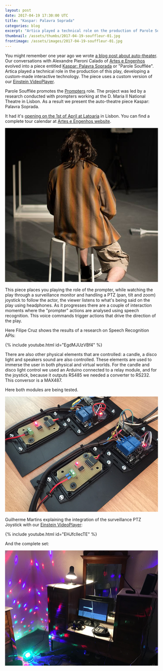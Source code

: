```yaml
---
layout: post
date: 2017-04-19 17:30:00 UTC
title: "Kaspar: Palavra Soprada"
categories: blog
excerpt: "Artica played a technical role on the production of Parole Soufflée, developing custom-made interactive technology for this auto-theater production."
thumbnail: /assets/thumbs/2017-04-19-souffleur-01.jpg
frontimage: /assets/images/2017-04-19-souffleur-01.jpg
---
```


You might remember one year ago we wrote [a blog post about auto-theater][1]. Our conversations with Alexandre Pieroni Calado of [Artes e Engenhos][5] evolved into a piece entitled [Kaspar: Palavra Soprada][2] or "Parole Soufflée". Artica played a technical role in the production of this play, developing a custom-made interactive technology. The piece uses a custom version of our [Einstein VideoPlayer][3].

Parole Soufflée promotes the [Prompters][6] role. The project was led by a research conducted with prompters working at the D. Maria II National Theatre in Lisbon. As a result we present the auto-theatre piece Kaspar: Palavra Soprada.

It had it's [opening on the 1st of April at Latoaria][4] in Lisbon. You can find a complete tour calendar at [Artes e Engenhos website][5].

![](/assets/images/2017-04-19-souffleur-01.jpg)

This piece places you playing the role of the prompter, while watching the play through a surveillance monitor and handling a PTZ (pan, tilt and zoom) joystick to follow the actor, the viewer listens to what's being said on the play using headphones. As it progresses there are a couple of interaction moments where the "prompter" actions are analysed using speech recognition. This voice commands trigger actions that drive the direction of the play. 

Here Filipe Cruz shows the results of a research on Speech Recognition APIs:

{% include youtube.html id="EgdMJUzVBf4" %}

There are also other physical elements that are controlled: a candle, a disco light and speakers sound are also controlled. These elements are used to immerse the user in both physical and virtual worlds. For the candle and disco light control we used an Arduino connected to a relay module, and for the joystick, because it outputs RS485 we needed a converter to RS232. This conversor is a MAX487.

Here both modules are being tested. 

![](/assets/images/2017-04-19-souffleur-03.jpg)

Guilherme Martins explaining the integration of the surveillance PTZ Joystick with our [Einstein VideoPlayer][3]:

{% include youtube.html id="EHJfcIlecTE" %}

And the complete set:

![](/assets/images/2017-04-19-souffleur-02.jpg)


[1]: http://artica.cc/blog/2016/03/24/white-squared-box-lunch-auto-theater.html
[2]: http://www.arteseengenhos.com/uploads/3/0/5/4/30542942/lancamento_parole_soufflee_a__2017_release.pdf
[3]: http://artica.cc/products/#einstein
[4]: https://www.facebook.com/events/1837875999809165/permalink/1841862182743880/
[5]: http://www.arteseengenhos.com/
[6]: https://en.wikipedia.org/wiki/Prompter_(theatre)
